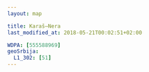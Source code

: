 ```yaml
---
layout: map

title: Karaš–Nera
last_modified_at: 2018-05-21T00:02:51+02:00

WDPA: [555588969]
geoSrbija:
  L1_302: [51]
---
```

